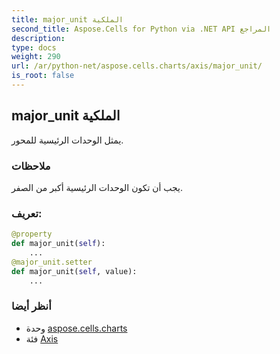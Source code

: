 ```yaml
---
title: major_unit الملكية
second_title: Aspose.Cells for Python via .NET API المراجع
description:
type: docs
weight: 290
url: /ar/python-net/aspose.cells.charts/axis/major_unit/
is_root: false
---
```

##  major_unit الملكية

يمثل الوحدات الرئيسية للمحور.

###  ملاحظات

يجب أن تكون الوحدات الرئيسية أكبر من الصفر.
###  تعريف:
```python
@property
def major_unit(self):
    ...
@major_unit.setter
def major_unit(self, value):
    ...
```

###  أنظر أيضا
* وحدة [aspose.cells.charts](../../)
* فئة [Axis](/cells/ar/python-net/aspose.cells.charts/axis)
